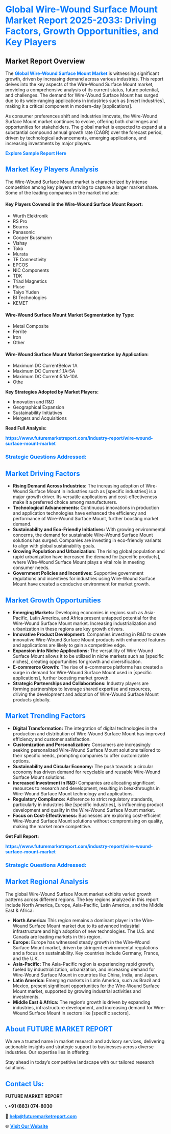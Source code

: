 <h1 style="color: #007BFF;">Global Wire-Wound Surface Mount Market Report 2025-2033: Driving Factors, Growth Opportunities, and Key Players</h1>

<section id="overview">
<h2>Market Report Overview</h2>
<p>The <a href="https://www.futuremarketreport.com/industry-report/wire-wound-surface-mount-market" style="color: #007BFF; text-decoration: none;"><strong>Global Wire-Wound Surface Mount Market</strong></a> is witnessing significant growth, driven by increasing demand across various industries. This report delves into the key aspects of the Wire-Wound Surface Mount market, providing a comprehensive analysis of its current status, future potential, and challenges. The demand for Wire-Wound Surface Mount has surged due to its wide-ranging applications in industries such as [insert industries], making it a critical component in modern-day [applications].</p>
<p>As consumer preferences shift and industries innovate, the Wire-Wound Surface Mount market continues to evolve, offering both challenges and opportunities for stakeholders. The global market is expected to expand at a substantial compound annual growth rate (CAGR) over the forecast period, driven by technological advancements, emerging applications, and increasing investments by major players.</p>
</section>

<section id="overview">
<p><a href="https://www.futuremarketreport.com/request-sample/reportId=81397" style="color: #007BFF; text-decoration: none;"><strong>Explore Sample Report Here</strong></a></p>
</section>

<section id="key-players">
<h2 style="color: #007BFF;">Market Key Players Analysis</h2>
<p>The Wire-Wound Surface Mount market is characterized by intense competition among key players striving to capture a larger market share. Some of the leading companies in the market include:</p>
<h4>Key Players Covered in the Wire-Wound Surface Mount Report:</h4>
<ul><li>Wurth Elektronik</li><li>RS Pro</li><li>Bourns</li><li>Panasonic</li><li>Cooper Bussmann</li><li>Vishay</li><li>Toko</li><li>Murata</li><li>TE Connectivity</li><li>EPCOS</li><li>NIC Components</li><li>TDK</li><li>Triad Magnetics</li><li>Pluse</li><li>Taiyo Yuden</li><li>BI Technologies</li><li>KEMET</li></ul>
<h4>Wire-Wound Surface Mount Market Segmentation by Type:</h4>
<ul><li>Metal Composite</li><li>Ferrite</li><li>Iron</li><li>Other</li></ul>

<h4>Wire-Wound Surface Mount Market Segmentation by Application:</h4>
<ul><li>Maximum DC CurrentBelow 1A</li><li>Maximum DC Current:1.1A-5A</li><li>Maximum DC Current:5.1A-10A</li><li>Othe</li></ul>
<p><strong>Key Strategies Adopted by Market Players:</strong></p>
<ul>
<li>Innovation and R&D</li>
<li>Geographical Expansion</li>
<li>Sustainability Initiatives</li>
<li>Mergers and Acquisitions</li>
</ul>
</section>

<section>
<p><strong>Read Full Analysis: </strong></p><a href="https://www.futuremarketreport.com/industry-report/wire-wound-surface-mount-market" style="color: #007BFF; text-decoration: none;"><strong>https://www.futuremarketreport.com/industry-report/wire-wound-surface-mount-market</strong></a>
<h3 style="color: #007BFF;">Strategic Questions Addressed:</h3>
</section>

<section id="driving-factors">
<h2 style="color: #007BFF;">Market Driving Factors</h2>
<ul>
<li><strong>Rising Demand Across Industries:</strong> The increasing adoption of Wire-Wound Surface Mount in industries such as [specific industries] is a major growth driver. Its versatile applications and cost-effectiveness make it a preferred choice among manufacturers.</li>
<li><strong>Technological Advancements:</strong> Continuous innovations in production and application technologies have enhanced the efficiency and performance of Wire-Wound Surface Mount, further boosting market demand.</li>
<li><strong>Sustainability and Eco-Friendly Initiatives:</strong> With growing environmental concerns, the demand for sustainable Wire-Wound Surface Mount solutions has surged. Companies are investing in eco-friendly variants to align with global sustainability goals.</li>
<li><strong>Growing Population and Urbanization:</strong> The rising global population and rapid urbanization have increased the demand for [specific products], where Wire-Wound Surface Mount plays a vital role in meeting consumer needs.</li>
<li><strong>Government Policies and Incentives:</strong> Supportive government regulations and incentives for industries using Wire-Wound Surface Mount have created a conducive environment for market growth.</li>
</ul>
</section>

<section id="growth-opportunities">
<h2 style="color: #007BFF;">Market Growth Opportunities</h2>
<ul>
<li><strong>Emerging Markets:</strong> Developing economies in regions such as Asia-Pacific, Latin America, and Africa present untapped potential for the Wire-Wound Surface Mount market. Increasing industrialization and urbanization in these regions are key growth drivers.</li>
<li><strong>Innovative Product Development:</strong> Companies investing in R&D to create innovative Wire-Wound Surface Mount products with enhanced features and applications are likely to gain a competitive edge.</li>
<li><strong>Expansion into Niche Applications:</strong> The versatility of Wire-Wound Surface Mount allows it to be utilized in niche markets such as [specific niches], creating opportunities for growth and diversification.</li>
<li><strong>E-commerce Growth:</strong> The rise of e-commerce platforms has created a surge in demand for Wire-Wound Surface Mount used in [specific applications], further boosting market growth.</li>
<li><strong>Strategic Partnerships and Collaborations:</strong> Industry players are forming partnerships to leverage shared expertise and resources, driving the development and adoption of Wire-Wound Surface Mount products globally.</li>
</ul>
</section>

<section id="trending-factors">
<h2 style="color: #007BFF;">Market Trending Factors</h2>
<ul>
<li><strong>Digital Transformation:</strong> The integration of digital technologies in the production and distribution of Wire-Wound Surface Mount has improved efficiency and customer satisfaction.</li>
<li><strong>Customization and Personalization:</strong> Consumers are increasingly seeking personalized Wire-Wound Surface Mount solutions tailored to their specific needs, prompting companies to offer customizable options.</li>
<li><strong>Sustainability and Circular Economy:</strong> The push towards a circular economy has driven demand for recyclable and reusable Wire-Wound Surface Mount solutions.</li>
<li><strong>Increased Investment in R&D:</strong> Companies are allocating significant resources to research and development, resulting in breakthroughs in Wire-Wound Surface Mount technology and applications.</li>
<li><strong>Regulatory Compliance:</strong> Adherence to strict regulatory standards, particularly in industries like [specific industries], is influencing product development and quality in the Wire-Wound Surface Mount market.</li>
<li><strong>Focus on Cost-Effectiveness:</strong> Businesses are exploring cost-efficient Wire-Wound Surface Mount solutions without compromising on quality, making the market more competitive.</li>
</ul>
</section>

<section>
<p><strong>Get Full Report: </strong></p><a href="https://www.futuremarketreport.com/industry-report/wire-wound-surface-mount-market" style="color: #007BFF; text-decoration: none;"><strong>https://www.futuremarketreport.com/industry-report/wire-wound-surface-mount-market</strong></a>
<h3 style="color: #007BFF;">Strategic Questions Addressed:</h3>
</section>


<section id="regional-analysis">
<h2 style="color: #007BFF;">Market Regional Analysis</h2>
<p>The global Wire-Wound Surface Mount market exhibits varied growth patterns across different regions. The key regions analyzed in this report include North America, Europe, Asia-Pacific, Latin America, and the Middle East & Africa:</p>
<ul>
<li><strong>North America:</strong> This region remains a dominant player in the Wire-Wound Surface Mount market due to its advanced industrial infrastructure and high adoption of new technologies. The U.S. and Canada are leading markets in this region.</li>
<li><strong>Europe:</strong> Europe has witnessed steady growth in the Wire-Wound Surface Mount market, driven by stringent environmental regulations and a focus on sustainability. Key countries include Germany, France, and the U.K.</li>
<li><strong>Asia-Pacific:</strong> The Asia-Pacific region is experiencing rapid growth, fueled by industrialization, urbanization, and increasing demand for Wire-Wound Surface Mount in countries like China, India, and Japan.</li>
<li><strong>Latin America:</strong> Emerging markets in Latin America, such as Brazil and Mexico, present significant opportunities for the Wire-Wound Surface Mount market, supported by growing industrial activities and investments.</li>
<li><strong>Middle East & Africa:</strong> The region’s growth is driven by expanding industries, infrastructure development, and increasing demand for Wire-Wound Surface Mount in sectors like [specific sectors].</li>
</ul>
</section>

<footer>
<h2 style="color: #007BFF;">About FUTURE MARKET REPORT</h2>
<p>We are a trusted name in market research and advisory services, delivering actionable insights and strategic support to businesses across diverse industries. Our expertise lies in offering:</p>

<p>Stay ahead in today’s competitive landscape with our tailored research solutions.</p>

<h2 style="color: #007BFF;">Contact Us:</h2>
<p><strong>FUTURE MARKET REPORT</strong></p>
<p>📞 <strong>+91 (883) 074-8030</strong></p>
<p>📧 <strong><a href="mailto:help@futuremarketreport.com" style="color: #007BFF;">help@futuremarketreport.com</a></strong></p>
<p>🌐 <strong><a href="https://www.futuremarketreport.com/" style="color: #007BFF;">Visit Our Website</a></strong></p>
</footer>